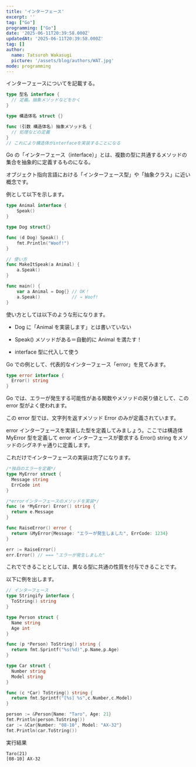 ```yaml
---
title: 'インターフェース'
excerpt: ''
tag: ["Go"]
programming: ["Go"]
date: '2025-06-11T20:39:58.000Z'
updatedAt: '2025-06-11T20:39:58.000Z'
tag: []
author:
  name: Tatsuroh Wakasugi
  picture: '/assets/blog/authors/WAT.jpg'
mode: programming
---
```


インターフェースについてを記載する。

<div class="note_content_by_programming_language" id="note_content_Go">

```go
type 型名 interface {
  // 定義。抽象メソッドなどをかく
}

type 構造体名 struct {}

func (引数 構造体名) 抽象メソッド名 {
  // 処理などの定義
}
// これにより構造体がinterfaceを実装することになる
```

Go の「インターフェース（interface）」とは、複数の型に共通するメソッドの集合を抽象的に定義するものになる。

オブジェクト指向言語における「インターフェース型」や「抽象クラス」に近い概念です。

例として以下を示します。

```go
type Animal interface {
    Speak()
}

type Dog struct{}

func (d Dog) Speak() {
    fmt.Println("Woof!")
}

// 使い方
func MakeItSpeak(a Animal) {
    a.Speak()
}

func main() {
    var a Animal = Dog{} // OK！
    a.Speak()            // → Woof!
}
```

使い方としては以下のような形になります。

- Dog に「Animal を実装します」とは書いていない

- Speak() メソッドがある＝自動的に Animal を満たす！

- interface 型に代入して使う

Go での例として、代表的なインターフェース「error」を見てみます。

```go
type error interface {
  Error() string
}
```

Go では、エラーが発生する可能性がある関数やメソッドの戻り値として、この error 型がよく使われます。

この error 型では、文字列を返すメソッド Error のみが定義されています。

error インターフェースを実装した型を定義してみましょう。ここでは構造体 MyError 型を定義して error インターフェースが要求する Error() string をメソッドのシグネチャ通りに定義します。

これだけでインターフェースの実装は完了になります。

```go
/*独自のエラーを定義*/
type MyError struct {
  Message string
  ErrCode int
}

/*errorインターフェースのメソッドを実装*/
func (e *MyError) Error() string {
  return e.Message
}

func RaiseError() error {
  return &MyError{Message: "エラーが発生しました", ErrCode: 1234}
}

err := RaiseError()
err.Error() // === "エラーが発生しました"
```

これでできることとしては、異なる型に共通の性質を付与できることです。

以下に例を出します。

```go
// インターフェース
type Stringify interface {
  ToString() string
}

type Person struct {
  Name string
  Age int
}

func (p *Person) ToString() string {
  return fmt.Sprintf("%s(%d)",p.Name,p.Age)
}

type Car struct {
  Number string
  Model string
}

func (c *Car) ToString() string {
  return fmt.Sprintf("[%s] %s",c.Number,c.Model)
}

person := &Person{Name: "Taro", Age: 21}
fmt.Println(person.ToString())
car := &Car{Number: "08-10", Model: "AX-32"}
fmt.Println(car.ToString())
```

実行結果

```
Taro(21)
[08-10] AX-32
```

</div>
